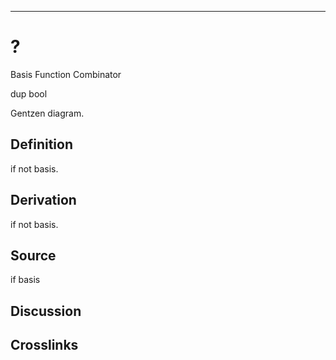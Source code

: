 ------------------------------------------------------------------------

# ?

Basis Function Combinator

dup bool

Gentzen diagram.

## Definition

if not basis.

## Derivation

if not basis.

## Source

if basis

## Discussion

## Crosslinks
